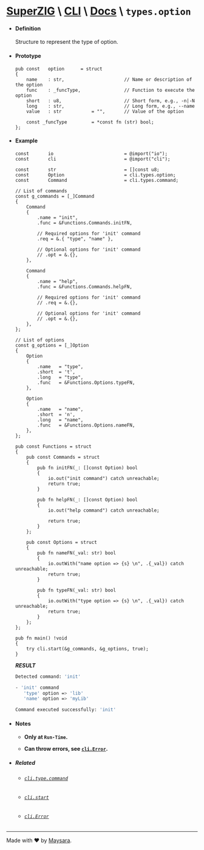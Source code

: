 # **[SuperZIG](https://github.com/Super-ZIG)** \ **[CLI](../../README.md)** \ **[Docs](../readme.md)** \ **`types.option`**

- #### **Definition**

    Structure to represent the type of option.

- #### **Prototype**

    ```zig
    pub const   option      = struct
    {
        name    : str,                      // Name or description of the option
        func    : _funcType,                // Function to execute the option
        short   : u8,                       // Short form, e.g., -n|-N
        long    : str,                      // Long form, e.g., --name
        value   : str           = "",       // Value of the option

        const _funcType         = *const fn (str) bool;
    };
    ```

- #### **Example**

    ```zig
    const       io                          = @import("io");
    const       cli                         = @import("cli");

    const       str                         = []const u8;
    const       Option                      = cli.types.option;
    const       Command                     = cli.types.command;
    
    // List of commands
    const g_commands = [_]Command
    {
        Command
        {
            .name = "init",
            .func = &Functions.Commands.initFN,
            
            // Required options for 'init' command
            .req = &.{ "type", "name" },

            // Optional options for 'init' command
            // .opt = &.{},
        },

        Command
        {
            .name = "help",
            .func = &Functions.Commands.helpFN,
                        
            // Required options for 'init' command
            // .req = &.{},

            // Optional options for 'init' command
            // .opt = &.{},
        },
    };

    // List of options
    const g_options = [_]Option
    {
        Option
        {
            .name   = "type",
            .short  = 't',
            .long   = "type",
            .func   = &Functions.Options.typeFN,
        },

        Option
        {
            .name   = "name",
            .short  = 'n',
            .long   = "name",
            .func   = &Functions.Options.nameFN,
        },
    };

    pub const Functions = struct
    {
        pub const Commands = struct
        {
            pub fn initFN(_: []const Option) bool
            {
                io.out("init command") catch unreachable;
                return true;
            }

            pub fn helpFN(_: []const Option) bool
            {
                io.out("help command") catch unreachable;

                return true;
            }
        };

        pub const Options = struct
        {
            pub fn nameFN(_val: str) bool
            {
                io.outWith("name option => {s} \n", .{_val}) catch unreachable;
                return true;
            }

            pub fn typeFN(_val: str) bool
            {
                io.outWith("type option => {s} \n", .{_val}) catch unreachable;
                return true;
            }
        };
    };
    ```

    ```zig
    pub fn main() !void
    {
        try cli.start(&g_commands, &g_options, true);
    }
    ```

    _**RESULT**_

    ```bash
    Detected command: 'init'

    - 'init' command
       'type' option => 'lib'
       'name' option => 'myLib'

    Command executed successfully: 'init'
    ```
- #### **Notes**

    - **Only at `Run-Time`.**

    - **Can throw errors, see [`cli.Error`](../enums/Error.md).**

- ##### Related

  - ###### [`cli.type.command`](./command.md)

  - ###### [`cli.start`](../func/start.md)

  - ###### [`cli.Error`](../enums/Error.md)

---

Made with ❤️ by [Maysara](http://github.com/maysara-elshewehy).